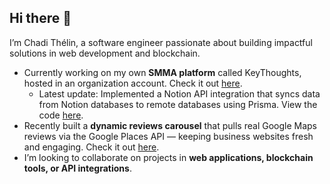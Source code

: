 ## Hi there 👋
I’m Chadi Thélin, a software engineer passionate about building impactful solutions in web development and blockchain.

- Currently working on my own **SMMA platform** called KeyThoughts, hosted in an organization account. Check it out [here](https://github.com/KeyThoughts/agency).
  - Latest update: Implemented a Notion API integration that syncs data from Notion databases to remote databases using Prisma. View the code [here](https://github.com/KeyThoughts/agency/blob/main/src/app/api/notion/webhook/route.ts).
- Recently built a **dynamic reviews carousel** that pulls real Google Maps reviews via the Google Places API — keeping business websites fresh and engaging. Check it out [here](https://github.com/Sharifian1/PlaceID-Carousel-Review).
- I’m looking to collaborate on projects in **web applications, blockchain tools, or API integrations**.
<!--
**Sharifian1/sharifian1** is a ✨ _special_ ✨ repository because its `README.md` (this file) appears on your GitHub profile.

Here are some ideas to get you started:

- 🔭 I’m currently working on ...
- 🌱 I’m currently learning ...
- 👯 I’m looking to collaborate on ...
- 🤔 I’m looking for help with ...
- 💬 Ask me about ...
- 📫 How to reach me: ...
- 😄 Pronouns: ...
- ⚡ Fun fact: ...
-->
